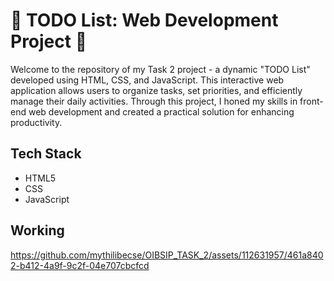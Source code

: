 # 🚀 TODO List: Web Development Project 🚀

Welcome to the repository of my Task 2 project - a dynamic "TODO List" developed using HTML, CSS, and JavaScript. This interactive web application allows users to organize tasks, set priorities, and efficiently manage their daily activities. Through this project, I honed my skills in front-end web development and created a practical solution for enhancing productivity.

## Tech Stack
- HTML5
- CSS
- JavaScript

## Working

https://github.com/mythilibecse/OIBSIP_TASK_2/assets/112631957/461a8402-b412-4a9f-9c2f-04e707cbcfcd
